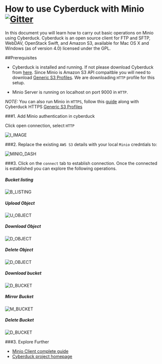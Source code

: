 # How to use Cyberduck with Minio [![Gitter](https://badges.gitter.im/Join%20Chat.svg)](https://gitter.im/minio/minio?utm_source=badge&utm_medium=badge&utm_campaign=pr-badge&utm_content=badge)


In this document you will learn how to carry out basic operations on Minio using Cyberduck. Cyberduck is an open source client for FTP and SFTP, WebDAV, OpenStack Swift, and Amazon S3, available for Mac OS X and Windows (as of version 4.0) licensed under the GPL. 

##Prerequisites
* Cyberduck is installed and running. If not please download Cyberduck from [here](https://cyberduck.io/). Since Minio is Amazon S3 API compaitble you will need to download [Generic S3 Profiles](https://trac.cyberduck.io/wiki/help/en/howto/s3#HTTP). We are downloading ``HTTP`` profile for this setup.

* Minio Server is running on localhost on port 9000 in ``HTTP``. 

_NOTE:_ You can also run Minio in ``HTTPS``, follow this [guide](https://docs.minio.io/docs/generate-let-s-encypt-certificate-using-concert-for-minio) along with Cyberduck HTTPS [Generic S3 Profiles](https://trac.cyberduck.io/wiki/help/en/howto/s3#HTTPS) 

###1. Add Minio authentication in cyberduck

Click open connection, select ``HTTP``

![I_IMAGE](https://github.com/koolhead17/test/blob/master/docs/screenshots/cyberduck/defaultdashboard.jpg?raw=true)


###2. Replace the existing ``AWS S3`` details with your local ``Minio`` credntials to:


![MINIO_DASH](https://github.com/koolhead17/test/blob/master/docs/screenshots/cyberduck/connecttominio.jpg?raw=true)

###3. Click on the ``connect`` tab to establish connection.
Once the connected is established you can explore the following operations.

##### Bucket listing 

![B_LISTING](https://github.com/koolhead17/test/blob/master/docs/screenshots/cyberduck/allbuckets.jpg?raw=true)

##### Upload Object

![U_OBJECT](https://github.com/koolhead17/test/blob/master/docs/screenshots/cyberduck/uploadobject.jpg?raw=true)

##### Download Object

![D_OBJECT](https://github.com/koolhead17/test/blob/master/docs/screenshots/cyberduck/downloadobject.jpg?raw=true)

##### Delete Object

![D_OBJECT](https://github.com/koolhead17/test/blob/master/docs/screenshots/cyberduck/deleteobject.jpg?raw=true)

##### Download bucket

![D_BUCKET](https://github.com/koolhead17/test/blob/master/docs/screenshots/cyberduck/downloadbucket.jpg?raw=true)

##### Mirror Bucket

![M_BUCKET](https://github.com/koolhead17/test/blob/master/docs/screenshots/cyberduck/mirror.jpg?raw=true)

##### Delete Bucket

![D_BUCKET](https://github.com/koolhead17/test/blob/master/docs/screenshots/cyberduck/deletebucket.jpg?raw=true)

###3. Explore Further
* [Minio Client complete guide](https://docs.minio.io/docs/minio-client-complete-guide)
* [Cyberduck project homepage](https://cyberduck.io)


